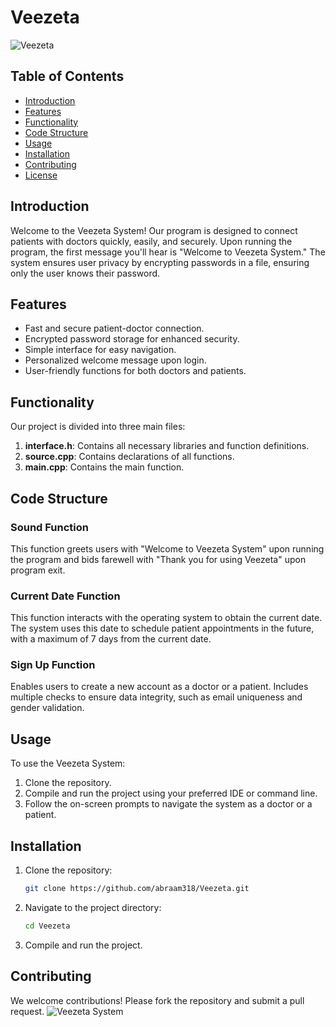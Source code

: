 # Veezeta

![Veezeta](https://external-content.duckduckgo.com/iu/?u=https%3A%2F%2Fimages.storychief.com%2Faccount_3659%2FBookingSystemforDoctors_b1467ae295ebc9f96502eb88a3e3513f_2000.jpg&f=1&nofb=1&ipt=a57486162c0ee4ee660acd2c68c3a87e39faaaf4d3f53a6040c5efd3bfd2a5d2&ipo=images)


## Table of Contents

- [Introduction](#introduction)
- [Features](#features)
- [Functionality](#functionality)
- [Code Structure](#code-structure)
- [Usage](#usage)
- [Installation](#installation)
- [Contributing](#contributing)
- [License](#license)

## Introduction

Welcome to the Veezeta System! Our program is designed to connect patients with doctors quickly, easily, and securely. Upon running the program, the first message you'll hear is "Welcome to Veezeta System." The system ensures user privacy by encrypting passwords in a file, ensuring only the user knows their password.

## Features

- Fast and secure patient-doctor connection.
- Encrypted password storage for enhanced security.
- Simple interface for easy navigation.
- Personalized welcome message upon login.
- User-friendly functions for both doctors and patients.

## Functionality

Our project is divided into three main files:

1. **interface.h**: Contains all necessary libraries and function definitions.
2. **source.cpp**: Contains declarations of all functions.
3. **main.cpp**: Contains the main function.

## Code Structure

### Sound Function

This function greets users with "Welcome to Veezeta System" upon running the program and bids farewell with "Thank you for using Veezeta" upon program exit.

### Current Date Function

This function interacts with the operating system to obtain the current date. The system uses this date to schedule patient appointments in the future, with a maximum of 7 days from the current date.

### Sign Up Function

Enables users to create a new account as a doctor or a patient. Includes multiple checks to ensure data integrity, such as email uniqueness and gender validation.

## Usage

To use the Veezeta System:

1. Clone the repository.
2. Compile and run the project using your preferred IDE or command line.
3. Follow the on-screen prompts to navigate the system as a doctor or a patient.

## Installation

1. Clone the repository:
    ```bash
    git clone https://github.com/abraam318/Veezeta.git
    ```
2. Navigate to the project directory:
    ```bash
    cd Veezeta
    ```
3. Compile and run the project.

## Contributing

We welcome contributions! Please fork the repository and submit a pull request.
![Veezeta System](path-to-another-image.jpg)
